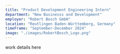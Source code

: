 ```yaml
---
title: "Product Development Engineering Intern"
department: "New Businesss and Development"
employer: "Robert Bosch GmbH"
location: "Reutlingen Baden-Württemberg, Germany"
timeFrame: "September-December 2024"
image: "./images/RobertBosch_Logo.png"
---
```


work details here